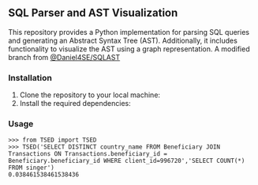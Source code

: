 ## SQL Parser and AST Visualization

This repository provides a Python implementation for parsing SQL queries and generating an Abstract Syntax Tree (AST). Additionally, it includes functionality to visualize the AST using a graph representation. A modified branch from [@Daniel4SE/SQLAST](https://github.com/Daniel4SE/SQLAST)

### Installation

1. Clone the repository to your local machine:
2. Install the required dependencies:

### Usage

```
>>> from TSED import TSED
>>> TSED('SELECT DISTINCT country_name FROM Beneficiary JOIN Transactions ON Transactions.beneficiary_id = Beneficiary.beneficiary_id WHERE client_id=996720','SELECT COUNT(*) FROM singer')
0.038461538461538436
```
